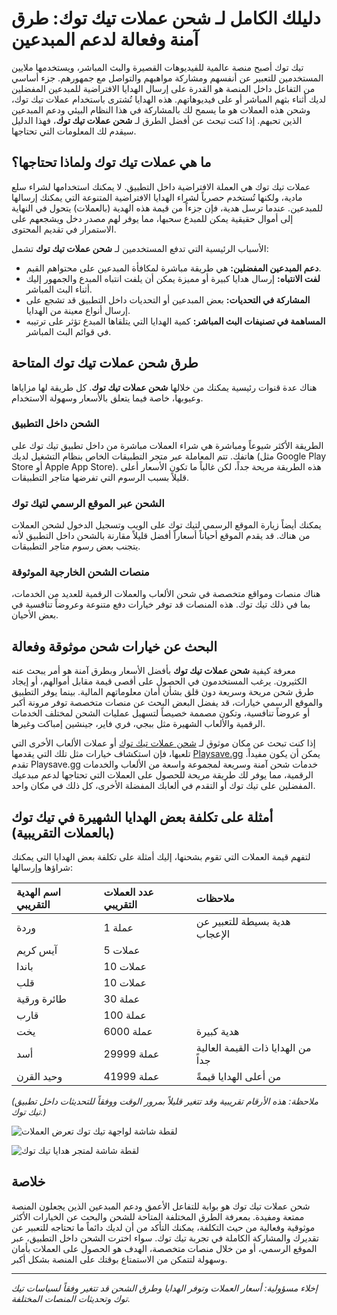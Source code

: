 # دليلك الكامل لـ شحن عملات تيك توك: طرق آمنة وفعالة لدعم المبدعين

تيك توك أصبح منصة عالمية للفيديوهات القصيرة والبث المباشر، ويستخدمها ملايين المستخدمين للتعبير عن أنفسهم ومشاركة مواهبهم والتواصل مع جمهورهم. جزء أساسي من التفاعل داخل المنصة هو القدرة على إرسال الهدايا الافتراضية للمبدعين المفضلين لديك أثناء بثهم المباشر أو على فيديوهاتهم. هذه الهدايا تُشترى باستخدام عملات تيك توك، وشحن هذه العملات هو ما يسمح لك بالمشاركة في هذا النظام البيئي ودعم المبدعين الذين تحبهم. إذا كنت تبحث عن أفضل الطرق لـ **شحن عملات تيك توك**، فهذا الدليل سيقدم لك المعلومات التي تحتاجها.

## ما هي عملات تيك توك ولماذا تحتاجها؟

عملات تيك توك هي العملة الافتراضية داخل التطبيق. لا يمكنك استخدامها لشراء سلع مادية، ولكنها تُستخدم حصرياً لشراء الهدايا الافتراضية المتنوعة التي يمكنك إرسالها للمبدعين. عندما ترسل هدية، فإن جزءاً من قيمة هذه الهدية (بالعملات) يتحول في النهاية إلى أموال حقيقية يمكن للمبدع سحبها، مما يوفر لهم مصدر دخل ويشجعهم على الاستمرار في تقديم المحتوى.

الأسباب الرئيسية التي تدفع المستخدمين لـ **شحن عملات تيك توك** تشمل:

*   **دعم المبدعين المفضلين:** هي طريقة مباشرة لمكافأة المبدعين على محتواهم القيم.
*   **لفت الانتباه:** إرسال هدايا كبيرة أو مميزة يمكن أن يلفت انتباه المبدع والجمهور إليك أثناء البث المباشر.
*   **المشاركة في التحديات:** بعض المبدعين أو التحديات داخل التطبيق قد تشجع على إرسال أنواع معينة من الهدايا.
*   **المساهمة في تصنيفات البث المباشر:** كمية الهدايا التي يتلقاها المبدع تؤثر على ترتيبه في قوائم البث المباشر.

## طرق شحن عملات تيك توك المتاحة

هناك عدة قنوات رئيسية يمكنك من خلالها **شحن عملات تيك توك**. كل طريقة لها مزاياها وعيوبها، خاصة فيما يتعلق بالأسعار وسهولة الاستخدام.

### الشحن داخل التطبيق

الطريقة الأكثر شيوعاً ومباشرة هي شراء العملات مباشرة من داخل تطبيق تيك توك على هاتفك. تتم المعاملة عبر متجر التطبيقات الخاص بنظام التشغيل لديك (مثل Google Play Store أو Apple App Store). هذه الطريقة مريحة جداً، لكن غالباً ما تكون الأسعار أعلى قليلاً بسبب الرسوم التي تفرضها متاجر التطبيقات.

### الشحن عبر الموقع الرسمي لتيك توك

يمكنك أيضاً زيارة الموقع الرسمي لتيك توك على الويب وتسجيل الدخول لشحن العملات من هناك. قد يقدم الموقع أحياناً أسعاراً أفضل قليلاً مقارنة بالشحن داخل التطبيق لأنه يتجنب بعض رسوم متاجر التطبيقات.

### منصات الشحن الخارجية الموثوقة

هناك منصات ومواقع متخصصة في شحن الألعاب والعملات الرقمية للعديد من الخدمات، بما في ذلك تيك توك. هذه المنصات قد توفر خيارات دفع متنوعة وعروضاً تنافسية في بعض الأحيان.

## البحث عن خيارات شحن موثوقة وفعالة

معرفة كيفية **شحن عملات تيك توك** بأفضل الأسعار وبطرق آمنة هو أمر يبحث عنه الكثيرون. يرغب المستخدمون في الحصول على أقصى قيمة مقابل أموالهم، أو إيجاد طرق شحن مريحة وسريعة دون قلق بشأن أمان معلوماتهم المالية. بينما يوفر التطبيق والموقع الرسمي خيارات، قد يفضل البعض البحث عن منصات متخصصة توفر مرونة أكبر أو عروضاً تنافسية، وتكون مصممة خصيصاً لتسهيل عمليات الشحن لمختلف الخدمات الرقمية والألعاب الشهيرة مثل ببجي، فري فاير، جينشين إمباكت وغيرها.

إذا كنت تبحث عن مكان موثوق لـ [شحن عملات تيك توك](https://www.playsave.gg/) أو عملات الألعاب الأخرى التي تلعبها، فإن استكشاف خيارات مثل تلك التي يقدمها [Playsave.gg](https://www.playsave.gg/) يمكن أن يكون مفيداً. تقدم Playsave.gg خدمات شحن آمنة وسريعة لمجموعة واسعة من الألعاب والخدمات الرقمية، مما يوفر لك طريقة مريحة للحصول على العملات التي تحتاجها لدعم مبدعيك المفضلين على تيك توك أو التقدم في ألعابك المفضلة الأخرى، كل ذلك في مكان واحد.

## أمثلة على تكلفة بعض الهدايا الشهيرة في تيك توك (بالعملات التقريبية)

لتفهم قيمة العملات التي تقوم بشحنها، إليك أمثلة على تكلفة بعض الهدايا التي يمكنك شراؤها وإرسالها:

| اسم الهدية التقريبي | عدد العملات التقريبي | ملاحظات                               |
| :------------------ | :-------------------- | :--------------------------------------- |
| وردة                | 1 عملة                 | هدية بسيطة للتعبير عن الإعجاب           |
| آيس كريم            | 5 عملات                 |                                          |
| باندا               | 10 عملات                |                                          |
| قلب                 | 10 عملات                |                                          |
| طائرة ورقية         | 30 عملة                |                                          |
| قارب                | 100 عملة                |                                          |
| يخت                 | 6000 عملة               | هدية كبيرة                               |
| أسد                 | 29999 عملة              | من الهدايا ذات القيمة العالية جداً       |
| وحيد القرن          | 41999 عملة              | من أعلى الهدايا قيمةً                   |

*(ملاحظة: هذه الأرقام تقريبية وقد تتغير قليلاً بمرور الوقت ووفقاً للتحديثات داخل تطبيق تيك توك.)*

![لقطة شاشة لواجهة تيك توك تعرض العملات](https://via.placeholder.com/600x400?text=Insert+TikTok+Coins+Screenshot+Here)

![لقطة شاشة لمتجر هدايا تيك توك](https://via.placeholder.com/600x400?text=Insert+TikTok+Gift+Shop+Screenshot+Here)

## خلاصة

شحن عملات تيك توك هو بوابة للتفاعل الأعمق ودعم المبدعين الذين يجعلون المنصة ممتعة ومفيدة. بمعرفة الطرق المختلفة المتاحة للشحن والبحث عن الخيارات الأكثر موثوقية وفعالية من حيث التكلفة، يمكنك التأكد من أن لديك دائماً ما تحتاجه للتعبير عن تقديرك والمشاركة الكاملة في تجربة تيك توك. سواء اخترت الشحن داخل التطبيق، عبر الموقع الرسمي، أو من خلال منصات متخصصة، الهدف هو الحصول على العملات بأمان وسهولة لتتمكن من الاستمتاع بوقتك على المنصة بشكل أكبر.

---

*إخلاء مسؤولية: أسعار العملات وتوفر الهدايا وطرق الشحن قد تتغير وفقاً لسياسات تيك توك وتحديثات المنصات المختلفة.*
